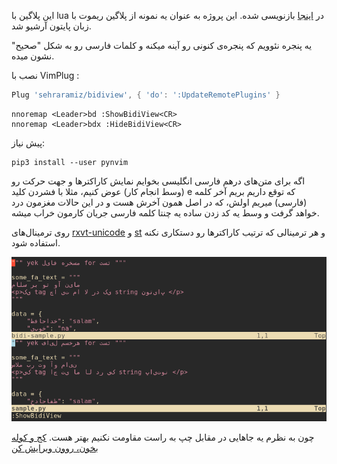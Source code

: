 <p dir="rtl">

این پلاگین با lua در [اینجا](https://github.com/sehraramiz/bidiview.nvim) بازنویسی شده. این پروژه به عنوان یه نمونه از پلاگین ریموت با زبان پایتون آرشیو شد.

یه پنجره‌ نئوویم که پنجره‌ی کنونی رو آینه میکنه و کلمات فارسی رو به شکل "صحیح" نشون میده.

نصب با VimPlug :

~~~lua
Plug 'sehraramiz/bidiview', { 'do': ':UpdateRemotePlugins' }
~~~

~~~
nnoremap <Leader>bd :ShowBidiView<CR>
nnoremap <Leader>bdx :HideBidiView<CR>
~~~

پیش نیاز:

~~~console
pip3 install --user pynvim
~~~

اگه برای متن‌های درهم فارسی انگلیسی بخوایم نمایش کاراکتر‌ها و جهت حرکت رو (وسط انجام کار) عوض کنیم، مثلا با فشردن کلید e که توقع داریم بریم آخر کلمه (فارسی) میریم اولش، که در اصل همون آخرش هست و در این حالات مغزمون درد خواهد گرفت و وسط یه کد زدن ساده یه چنتا کلمه فارسی جریان کارمون خراب میشه.

روی ترمینال‌های [rxvt-unicode](http://software.schmorp.de/pkg/rxvt-unicode.html) و [st](https://st.suckless.org/) و هر ترمینالی که ترتیب کاراکترها رو دستکاری نکنه استفاده شود.

![bidiview](./bidiview.gif)

چون به نظرم  یه جاهایی در مقابل چپ به راست مقاومت نکنیم بهتر هست. [کج و کوله بخون، روون ویرایش کن](http://sehraramiz.ir/ltr.html)

</p>
